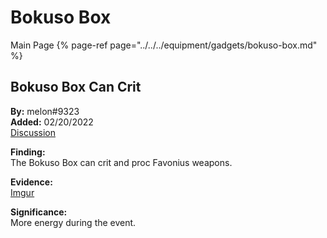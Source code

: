 
# Bokuso Box
Main Page
{% page-ref page="../../../equipment/gadgets/bokuso-box.md" %}

## Bokuso Box Can Crit    
**By:** melon\#9323   
**Added:** 02/20/2022    
[Discussion](https://tickettool.xyz/direct?url=https://cdn.discordapp.com/attachments/945097851195777054/945129398321950720/transcript-bokuso-box-can-crit-and-proc-fav.html)  

**Finding:**  
The Bokuso Box can crit and proc Favonius weapons.

**Evidence:**  
[Imgur](https://imgur.com/CojfoIi)

**Significance:**  
More energy during the event. 
